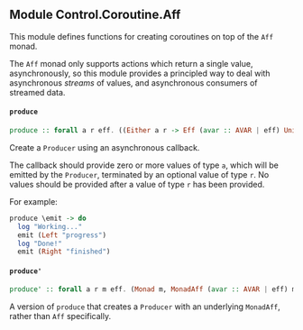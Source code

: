 ## Module Control.Coroutine.Aff

This module defines functions for creating coroutines on top of the `Aff` monad.

The `Aff` monad only supports actions which return a single value, asynchronously, so this
module provides a principled way to deal with asynchronous _streams_ of values, and asynchronous consumers
of streamed data.

#### `produce`

``` purescript
produce :: forall a r eff. ((Either a r -> Eff (avar :: AVAR | eff) Unit) -> Eff (avar :: AVAR | eff) Unit) -> Producer a (Aff (avar :: AVAR | eff)) r
```

Create a `Producer` using an asynchronous callback.

The callback should provide zero or more values of type `a`, which will be
emitted by the `Producer`, terminated by an optional value of type `r`. No values
should be provided after a value of type `r` has been provided.

For example:

```purescript
produce \emit -> do
  log "Working..."
  emit (Left "progress")
  log "Done!"
  emit (Right "finished")
```

#### `produce'`

``` purescript
produce' :: forall a r m eff. (Monad m, MonadAff (avar :: AVAR | eff) m) => ((Either a r -> Eff (avar :: AVAR | eff) Unit) -> Eff (avar :: AVAR | eff) Unit) -> Producer a m r
```

A version of `produce` that creates a `Producer` with an underlying
`MonadAff`, rather than `Aff` specifically.


